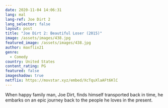 ```yaml
---
date: 2020-11-04 14:06:31
lang: mal
lang-ref: Joe Dirt 2
lang_selector: false
layout: post
title: "Joe Dirt 2: Beautiful Loser (2015)"
image: /assets/images/438.jpg
featured_image: /assets/images/438.jpg
author: maxflix21
genre:
  - Comedy
country: United States
content_rating: PG
featured: false
imageshadow: true
netflix: https://movstar.xyz/embed/XcTquXlaAFt6KlC
---
```

When happy family man, Joe Dirt, finds himself transported back in time, he embarks on an epic journey back to the people he loves in the present.
